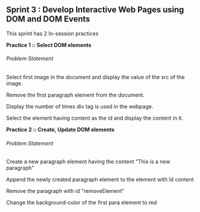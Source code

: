 ## Sprint 3 : Develop Interactive Web Pages using DOM and DOM Events

This sprint has 2 In-session practices

**Practice 1 :: Select DOM elements​**

###### Problem Statement

Select first image in the document and display the value of the src of the image.​

Remove the first paragraph element from the document.​

Display the number of times div tag is used in the webpage.​

Select the element having content as ​the id and display the content in it.

**Practice 2 :: Create, Update DOM elements**

###### Problem Statement

Create a new paragraph element having the content "This is a new paragraph"​

Append the newly created paragraph element to the element with Id content​

Remove the paragraph with id "removeElement"​

Change the background-color of the first para element to red
